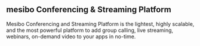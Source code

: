 ## mesibo Conferencing & Streaming Platform

Mesibo Conferencing and Streaming Platform is the lightest, highly scalable, and the most powerful platform to add group calling, live streaming, webinars, on-demand video to your apps in no-time.

